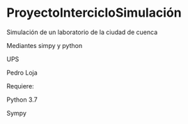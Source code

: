 # ProyectoIntercicloSimulación
Simulación de un laboratorio de la ciudad de cuenca

Mediantes simpy y python

UPS

Pedro Loja

Requiere:

Python 3.7

Sympy
